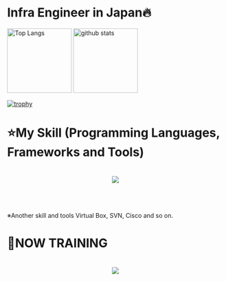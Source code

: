 # Infra Engineer in Japan🔥

<p align="left"> 
  <img alt="Top Langs" height="150px" src="https://github-readme-stats.vercel.app/api/top-langs/?username=fukuyamk&layout=compact&count_private=true&show_icons=true&theme=tokyonight" />
  <img alt="github stats" height="150px" src="https://github-readme-stats.vercel.app/api?username=fukuyamk&count_private=true&show_icons=true&show_icons=true&theme=tokyonight" />
</p>

[![trophy](https://github-profile-trophy.vercel.app/?username=fukuyamk&theme=tokyonight&column=7
)](https://github.com/ryo-ma/github-profile-trophy)

# ⭐️My Skill (Programming Languages, Frameworks and Tools)
<div align="center">
    <h1>
        <img src="https://skillicons.dev/icons?i=aws,docker,terraform,linux,redhat,mysql,postgres,github,vscode,figma,gitlab" />
    </h1>
</div>
<br /><br />

  ※Another skill and tools
  Virtual Box, SVN, Cisco and so on.
  
# 🌱NOW TRAINING
<div align="center">
    <h1>
        <img src="https://skillicons.dev/icons?i=html,css,react,next,ts,vercel,ruby,rails" />
    </h1>
</div>
<br /><br />
